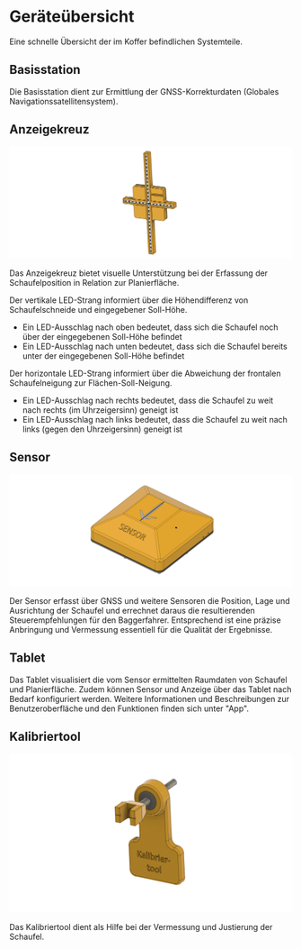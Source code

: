 # Geräteübersicht
Eine schnelle Übersicht der im Koffer befindlichen Systemteile.

## Basisstation
Die Basisstation dient zur Ermittlung der GNSS-Korrekturdaten (Globales Navigationssatellitensystem). 


## Anzeigekreuz
![Anzeigekreuz](indicator.png)

Das Anzeigekreuz bietet visuelle Unterstützung bei der Erfassung der Schaufelposition in Relation zur Planierfläche. 

Der vertikale LED-Strang informiert über die Höhendifferenz von Schaufelschneide und eingegebener Soll-Höhe.

* Ein LED-Ausschlag nach oben bedeutet, dass sich die Schaufel noch über der eingegebenen Soll-Höhe befindet 
* Ein LED-Ausschlag nach unten bedeutet, dass sich die Schaufel bereits unter der eingegebenen Soll-Höhe befindet 

Der horizontale LED-Strang informiert über die Abweichung der frontalen Schaufelneigung zur Flächen-Soll-Neigung. 

* Ein LED-Ausschlag nach rechts bedeutet, dass die Schaufel zu weit nach rechts (im Uhrzeigersinn) geneigt ist
* Ein LED-Ausschlag nach links bedeutet, dass die Schaufel zu weit nach links (gegen den Uhrzeigersinn) geneigt ist 


## Sensor
![Sensor](sensor.png)

Der Sensor erfasst über GNSS und weitere Sensoren die Position, Lage und Ausrichtung der Schaufel und errechnet daraus die resultierenden Steuerempfehlungen für den Baggerfahrer. Entsprechend ist eine präzise Anbringung und Vermessung essentiell für die Qualität der Ergebnisse.

## Tablet 
Das Tablet visualisiert die vom Sensor ermittelten Raumdaten von Schaufel und Planierfläche. Zudem können Sensor und Anzeige über das Tablet nach Bedarf konfiguriert werden. Weitere Informationen und Beschreibungen zur Benutzeroberfläche und den Funktionen finden sich unter "App".

## Kalibriertool
![Kalibriertool](cal_tool.png)

Das Kalibriertool dient als Hilfe bei der Vermessung und Justierung der Schaufel.